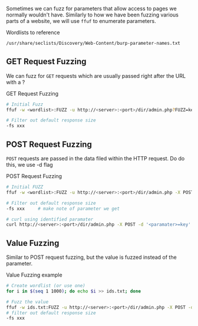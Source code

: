 Sometimes we can fuzz for parameters that allow access to pages we normally wouldn't have. Similarly to how we have been fuzzing various parts of a website, we will use `ffuf` to enumerate parameters.

Wordlists to reference
```bash
/usr/share/seclists/Discovery/Web-Content/burp-parameter-names.txt
```
## GET Request Fuzzing
We can fuzz for `GET` requests which are usually passed right after the URL with a ?

GET Request Fuzzing
```bash
# Initial Fuzz
ffuf -w <wordlist>:FUZZ -u http://<server>:<port>/dir/admin.php?FUZZ=key 

# Filter out default response size
-fs xxx
```

## POST Request Fuzzing
`POST` requests are passed in the data filed within the HTTP request. Do do this, we use -d flag

POST Request Fuzzing
```bash
# Initial FUZZ
ffuf -w <wordlist>:FUZZ -u http://<server>:<port>/dir/admin.php -X POST -d 'FUZZ=key' -H 'Content-Type: application/x-www-form-urlencoded' 

# Filter out default response size
-fs xxx     # make note of parameter we get

# curl using identified paramater
curl http://<server>:<port>/dir/admin.php -X POST -d '<paramater>=key' -H 'Content-Type: application/x-www-form-urlencoded'
```

## Value Fuzzing
Similar to POST request fuzzing, but the value is fuzzed instead of the parameter.

Value Fuzzing example
```bash
# Create wordlist (or use one)
for i in $(seq 1 1000); do echo $i >> ids.txt; done

# Fuzz the value
ffuf -w ids.txt:FUZZ -u http://<server>:<port>/dir/admin.php -X POST -d '<paramater>=FUZZ' -H 'Content-Type: application/x-www-form-urlencoded' 
# filter out default response size 
-fs xxx

```
